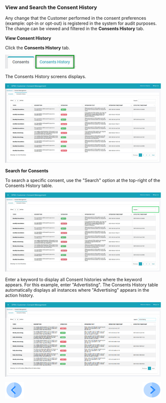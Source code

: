 ### View and Search the Consent History

Any change that the Customer performed in the consent preferences (example: opt-in or opt-out) is registered in the system for audit purposes. The change can be viewed and filtered in the **Consents History** tab.

**View Consent History**

Click the **Consents History** tab. 

![image](../images/08_2_Consent_CustConsent_ConsentsHistoryTabCallout.jpg)                                

The Consents History screens displays.

![image](../images/08_1_Consent_CustConsent_ConsentsHistory1.jpg)

**Search for Consents**

To search a specific consent, use the "Search" option at the top-right of the Consents History table.

![image](../images/08_1_Consent_CustConsent_ConsentsHistory3.jpg)

Enter a keyword to display all Consent histories where the keyword appears. For this example, enter "Advertisting". The Consents History table automatically displays all instances where "Advertising" appears in the action history.

![image](../images/08_1_Consent_CustConsent_ConsentsHistory2.jpg)



[![Previous](../images/Previous.png)]( 05_03_Customer_OptIn_or_OptOut.md)[<img align="right" width="60" height="54" src="../images/Next.png">](05_05_Customer_Logout.md)

